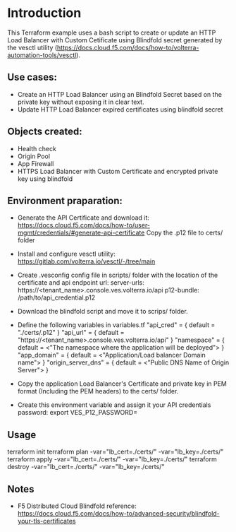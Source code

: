 # Introduction
This Terraform example uses a bash script to create or update an HTTP Load Balancer with Custom Cetificate using Blindfold secret generated by the vesctl utility (https://docs.cloud.f5.com/docs/how-to/volterra-automation-tools/vesctl).

## Use cases:
- Create an HTTP Load Balancer using an Blindfold Secret based on the private key without exposing it in clear text.
- Update HTTP Load Balancer expired certificates using blindfold secret

## Objects created:
- Health check
- Origin Pool  
- App Firewall  
- HTTPS Load Balancer with Custom Certificate and encrypted private key using blindfold  

## Environment praparation:

- Generate the API Certificate and download it: 
  https://docs.cloud.f5.com/docs/how-to/user-mgmt/credentials/#generate-api-certificate
  Copy the .p12 file to certs/ folder

- Install and configure vesctl utility: https://gitlab.com/volterra.io/vesctl/-/tree/main

- Create .vesconfig config file in scripts/ folder with the location of the certificate and api endpoint url:
  server-urls: https://<tenant_name>.console.ves.volterra.io/api
  p12-bundle: /path/to/api_credential.p12

- Download the blindfold script and move it to scrips/ folder.

- Define the following variables in variables.tf
    "api_cred" = { default = "./certs/<api certificate name>.p12" }
    "api_url" = { default = "https://<tenant_name>.console.ves.volterra.io/api" }
    "namespace" = { default = <"The namespace where the application will be deployed"> }
    "app_domain" = { default = <"Application/Load balancer Domain name"> }
    "origin_server_dns" = { default = <"Public DNS Name of Origin Server"> }

- Copy the application Load Balancer's Certificate and private key in PEM format (Including the PEM headers) to the certs/ folder. 
- Create this environment variable and assign it your API credentials password: export VES_P12_PASSWORD=<credential password>

## Usage 
terraform init
terraform plan -var="lb_cert=./certs/<http load balancer certificate>" -var="lb_key=./certs/<http load balancer private key>"
terraform apply -var="lb_cert=./certs/<http load balancer certificate>" -var="lb_key=./certs/<http load balancer private key>"
terraform destroy -var="lb_cert=./certs/<http load balancer certificate>" -var="lb_key=./certs/<http load balancer private key>"

## Notes  
- F5 Distributed Cloud Blindfold reference: https://docs.cloud.f5.com/docs/how-to/advanced-security/blindfold-your-tls-certificates  
